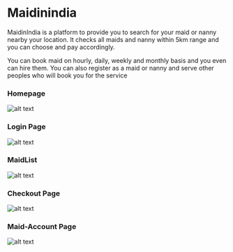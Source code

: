 # Maidinindia
MaidinIndia is a platform to provide you to search for your maid or nanny nearby your location. It checks all maids and nanny within 5km range and you can choose and pay 
accordingly.

You can book maid on hourly, daily, weekly and monthly basis and you even can hire them.
You can also register as a maid or nanny and serve other peoples who will book you for the service

### Homepage
![alt text](https://res.cloudinary.com/maidinindia/image/upload/v1624429243/homepage_h98pfa.png?raw=true)

### Login Page
![alt text](https://res.cloudinary.com/maidinindia/image/upload/v1624429227/login_rvgzqz.png?raw=true)

### MaidList
![alt text](https://res.cloudinary.com/maidinindia/image/upload/v1624429249/maidlist_zyrih3.png?raw=true)

### Checkout Page
![alt text](https://res.cloudinary.com/maidinindia/image/upload/v1624429225/checkout_cupmki.png?raw=true)

### Maid-Account Page
![alt text](https://res.cloudinary.com/maidinindia/image/upload/v1624429245/maidaccount_kzdjsz.png?raw=true)

